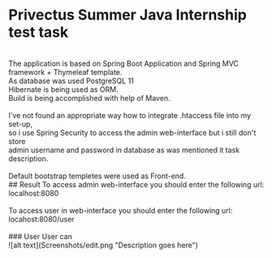 # Privectus Summer Java Internship test task
<br>
The application is based on Spring Boot Application and Spring MVC framework + Thymeleaf template. <br>
As database was used PostgreSQL 11<br>
Hibernate is being used as ORM.<br>
Build is being accomplished with help of Maven.<br>  
<br>
I've not found an appropriate way how to integrate .htaccess file into my set-up, <br>
so i use Spring Security to access the admin web-interface but i still don't store <br>
admin username and password in database as was mentioned it task description. <br>
<br>
Default bootstrap templetes were used as Front-end.
<br>
## Result
To access admin web-interface you should enter the following url:<br>
localhost:8080<br>
<br>
To access user in web-interface you should enter the following url:<br>
locahost:8080/user<br>
<br>
### User
User can <br>
![alt text](Screenshots/edit.png "Description goes here")

